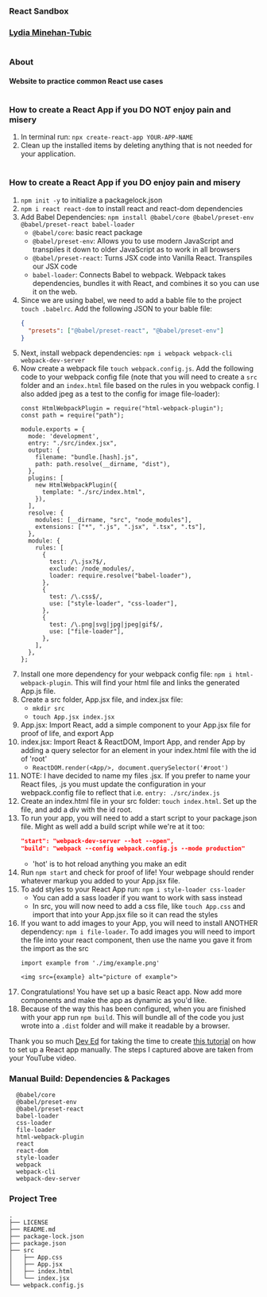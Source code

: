 ### React Sandbox
### [Lydia Minehan-Tubic](https://github.com/LydiaMT)
#
### About
#### Website to practice common React use cases
#
### How to create a React App if you DO NOT enjoy pain and misery

1. In terminal run: `npx create-react-app YOUR-APP-NAME`
1. Clean up the installed items by deleting anything that is not needed for your application. 

#
### How to create a React App if you DO enjoy pain and misery

1. `npm init -y` to initialize a packagelock.json
1. `npm i react react-dom` to install react and react-dom dependencies
1. Add Babel Dependencies: `npm install @babel/core @babel/preset-env @babel/preset-react babel-loader`
    - `@babel/core`: basic react package
    - `@babel/preset-env`: Allows you to use modern JavaScript and transpiles it down to older JavaScript as to work in all browsers
    - `@babel/preset-react`: Turns JSX code into Vanilla React. Transpiles our JSX code
    - `babel-loader`: Connects Babel to webpack. Webpack takes dependencies, bundles it with React, and combines it so you can use it on the web. 
1. Since we are using babel, we need to add a bable file to the project `touch .babelrc`. Add the following JSON to your bable file:
    ```JSON
    {
      "presets": ["@babel/preset-react", "@babel/preset-env"]
    }
    ```
1. Next, install webpack dependencies: `npm i webpack webpack-cli webpack-dev-server`
1. Now create a webpack file `touch webpack.config.js`. Add the following code to your webpack config file (note that you will need to create a `src` folder and an `index.html` file based on the rules in you webpack config. I also added jpeg as a test to the config for image file-loader):
    ```JS
    const HtmlWebpackPlugin = require("html-webpack-plugin");
    const path = require("path");

    module.exports = {
      mode: 'development',
      entry: "./src/index.jsx",
      output: {
        filename: "bundle.[hash].js",
        path: path.resolve(__dirname, "dist"),
      },
      plugins: [
        new HtmlWebpackPlugin({
          template: "./src/index.html",
        }),
      ],
      resolve: {
        modules: [__dirname, "src", "node_modules"],
        extensions: ["*", ".js", ".jsx", ".tsx", ".ts"],
      },
      module: {
        rules: [
          {
            test: /\.jsx?$/,
            exclude: /node_modules/,
            loader: require.resolve("babel-loader"),
          },
          {
            test: /\.css$/,
            use: ["style-loader", "css-loader"],
          },
          {
            test: /\.png|svg|jpg|jpeg|gif$/,
            use: ["file-loader"],
          },
        ],
      },
    };
    ```
1. Install one more dependency for your webpack config file: `npm i html-webpack-plugin`. This will find your html file and links the generated App.js file.
1. Create a src folder, App.jsx file, and index.jsx file: 
    - `mkdir src` 
    - `touch App.jsx index.jsx`
1. App.jsx: Import React, add a simple component to your App.jsx file for proof of life, and export App
1. index.jsx: Import React & ReactDOM, Import App, and render App by adding a query selector for an element in your index.html file with the id of 'root'
    - `ReactDOM.render(<App/>, document.querySelector('#root')`
1. NOTE: I have decided to name my files .jsx. If you prefer to name your React files, .js you must update the configuration in your webpack.config file to reflect that i.e. `entry: ./src/index.js`
1. Create an index.html file in your src folder: `touch index.html`. Set up the file, and add a div with the id root.
1. To run your app, you will need to add a start script to your package.json file. Might as well add a build script while we're at it too:
    ``` JSON
    "start": "webpack-dev-server --hot --open",
    "build": "webpack --config webpack.config.js --mode production"
    ```
    - 'hot' is to hot reload anything you make an edit
1. Run `npm start` and check for proof of life! Your webpage should render whatever markup you added to your App.jsx file.
1. To add styles to your React App run: `npm i style-loader css-loader` 
    - You can add a sass loader if you want to work with sass instead
    - In src, you will now need to add a css file, like `touch App.css` and import that into your App.jsx file so it can read the styles
1. If you want to add images to your App, you will need to install ANOTHER dependency: `npm i file-loader`. To add images you will need to import the file into your react component, then use the name you gave it from the import as the src
    ```JS
    import example from './img/example.png'

    <img src={example} alt="picture of example">
    ```
1. Congratulations! You have set up a basic React app. Now add more components and make the app as dynamic as you'd like. 
1. Because of the way this has been configured, when you are finished with your app run `npm build`. This will bundle all of the code you just wrote into a `.dist` folder and will make it readable by a browser. 

Thank you so much [Dev Ed](https://github.com/developedbyed) for taking the time to create [this tutorial](https://www.youtube.com/watch?v=EUM78cxo0i8) on how to set up a React app manually. The steps I captured above are taken from your YouTube video. 

### Manual Build: Dependencies & Packages 
```
  @babel/core
  @babel/preset-env
  @babel/preset-react
  babel-loader
  css-loader
  file-loader
  html-webpack-plugin
  react
  react-dom
  style-loader
  webpack
  webpack-cli
  webpack-dev-server
```
### Project Tree

```
.
├── LICENSE
├── README.md
├── package-lock.json
├── package.json
├── src
│   ├── App.css
│   ├── App.jsx
│   ├── index.html
│   └── index.jsx
└── webpack.config.js
```